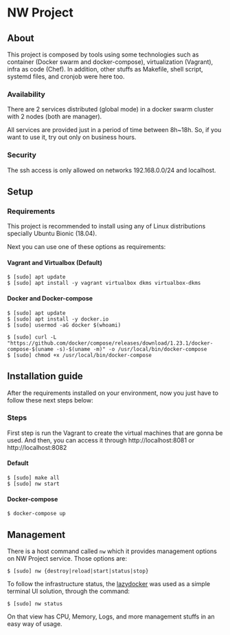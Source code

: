 NW Project
===
## About

This project is composed by tools using some technologies such as container (Docker swarm and docker-compose), virtualization (Vagrant), infra as code (Chef). In addition, other stuffs as Makefile, shell script, systemd files, and cronjob were here too.

### Availability

There are 2 services distributed (global mode) in a docker swarm cluster with 2 nodes (both are manager).

All services are provided just in a period of time between 8h~18h. So, if you want to use it, try out only on business hours.

### Security

The ssh access is only allowed on networks 192.168.0.0/24 and localhost.

## Setup

### Requirements

This project is recommended to install using any of Linux distributions specially Ubuntu Bionic (18.04).

Next you can use one of these options as requirements:

#### Vagrant and Virtualbox (Default)

```shell
$ [sudo] apt update
$ [sudo] apt install -y vagrant virtualbox dkms virtualbox-dkms
```

#### Docker and Docker-compose

```shell
$ [sudo] apt update
$ [sudo] apt install -y docker.io
$ [sudo] usermod -aG docker $(whoami)
```

```shell
$ [sudo] curl -L "https://github.com/docker/compose/releases/download/1.23.1/docker-compose-$(uname -s)-$(uname -m)" -o /usr/local/bin/docker-compose
$ [sudo] chmod +x /usr/local/bin/docker-compose
```

## Installation guide

After the requirements installed on your environment, now you just have to follow these next steps below:

### Steps

First step is run the Vagrant to create the virtual machines that are gonna be used.
And then, you can access it through http://localhost:8081 or http://localhost:8082

#### Default

```shell
$ [sudo] make all
$ [sudo] nw start
```

#### Docker-compose

```shell
$ docker-compose up
```

## Management

There is a host command called `nw` which it provides management options on NW Project service. Those options are:

```shell
$ [sudo] nw {destroy|reload|start|status|stop}
```

To follow the infrastructure status, the [lazydocker](https://github.com/jesseduffield/lazydocker) was used as a simple terminal UI solution, through the command:

```shell
$ [sudo] nw status
```

On that view has CPU, Memory, Logs, and more management stuffs in an easy way of usage.
